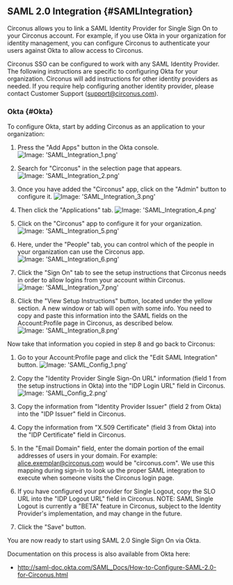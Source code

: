 ## SAML 2.0 Integration {#SAMLIntegration}
Circonus allows you to link a SAML Identity Provider for Single Sign On to your Circonus account. For example, if you use Okta in your organization for identity management, you can configure Circonus to authenticate your users against Okta to allow access to Circonus.

Circonus SSO can be configured to work with any SAML Identity Provider. The following instructions are specific to configuring Okta for your organization. Circonus will add instructions for other identity providers as needed. If you require help configuring another identity provider, please contact Customer Support ([support@circonus.com](mailto:support@circonus.com)).


### Okta {#Okta}
To configure Okta, start by adding Circonus as an application to your organization:

 1. Press the "Add Apps" button in the Okta console.
![Image: 'SAML_Integration_1.png'](/images/circonus/SAML_Integration_1.png)

 2. Search for "Circonus" in the selection page that appears.
![Image: 'SAML_Integration_2.png'](/images/circonus/SAML_Integration_2.png)

 3. Once you have added the "Circonus" app, click on the "Admin" button to configure it.
![Image: 'SAML_Integration_3.png'](/images/circonus/SAML_Integration_3.png)

 4. Then click the "Applications" tab.
![Image: 'SAML_Integration_4.png'](/images/circonus/SAML_Integration_4.png)

 5. Click on the "Circonus" app to configure it for your organization.
![Image: 'SAML_Integration_5.png'](/images/circonus/SAML_Integration_5.png)

 6. Here, under the "People" tab, you can control which of the people in your organization can use the Circonus app.
![Image: 'SAML_Integration_6.png'](/images/circonus/SAML_Integration_6.png)

 7. Click the "Sign On" tab to see the setup instructions that Circonus needs in order to allow logins from your account within Circonus.
![Image: 'SAML_Integration_7.png'](/images/circonus/SAML_Integration_7.png)

 8. Click the "View Setup Instructions" button, located under the yellow section. A new window or tab will open with some info. You need to copy and paste this information into the SAML fields on the Account:Profile page in Circonus, as described below.
![Image: 'SAML_Integration_8.png'](/images/circonus/SAML_Integration_8.png)

Now take that information you copied in step 8 and go back to Circonus:

 1. Go to your Account:Profile page and click the "Edit SAML Integration" button.
![Image: 'SAML_Config_1.png'](/images/circonus/SAML_Config_1.png)

 2. Copy the "Identity Provider Single Sign-On URL" information (field 1 from the setup instructions in Okta) into the "IDP Login URL" field in Circonus.
![Image: 'SAML_Config_2.png'](/images/circonus/SAML_Config_2.png)

 3. Copy the information from "Identity Provider Issuer" (field 2 from Okta) into the "IDP Issuer" field in Circonus.
 4. Copy the information from "X.509 Certificate" (field 3 from Okta) into the "IDP Certificate" field in Circonus.
 5. In the "Email Domain" field, enter the domain portion of the email addresses of users in your domain. For example: alice.exemplar@circonus.com would be "circonus.com". We use this mapping during sign-in to look up the proper SAML integration to execute when someone visits the Circonus login page.
 6. If you have configured your provider for Single Logout, copy the SLO URL into the "IDP Logout URL" field in Circonus. NOTE: SAML Single Logout is currently a "BETA" feature in Circonus, subject to the Identity Provider's implementation, and may change in the future.
 7. Click the "Save" button.

You are now ready to start using SAML 2.0 Single Sign On via Okta.

Documentation on this process is also available from Okta here:
 * http://saml-doc.okta.com/SAML_Docs/How-to-Configure-SAML-2.0-for-Circonus.html

